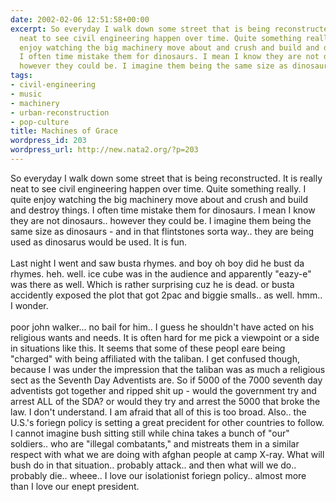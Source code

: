 ```yaml
---
date: 2002-02-06 12:51:58+00:00
excerpt: So everyday I walk down some street that is being reconstructed. It is really
  neat to see civil engineering happen over time. Quite something really. I quite
  enjoy watching the big machinery move about and crush and build and destroy things.
  I often time mistake them for dinosaurs. I mean I know they are not dinosaurs..
  however they could be. I imagine them being the same size as dinosaurs - and ...
tags:
- civil-engineering
- music
- machinery
- urban-reconstruction
- pop-culture
title: Machines of Grace
wordpress_id: 203
wordpress_url: http://new.nata2.org/?p=203
---
```


So everyday I walk down some street that is being reconstructed. It is really neat to see civil engineering happen over time. Quite something really. I quite enjoy watching the big machinery move about and crush and build and destroy things. I often time mistake them for dinosaurs. I mean I know they are not dinosaurs.. however they could be. I imagine them being the same size as dinosaurs - and in that flintstones sorta way.. they are being used as dinosarus would be used. It is fun. <br/><br/>Last night I went and saw busta rhymes. and boy oh boy did he bust da rhymes. heh. well. ice cube was in the audience and apparently "eazy-e" was there as well. Which is rather surprising cuz he is dead. or busta accidently exposed the plot that got 2pac and biggie smalls.. as well. hmm.. I wonder.<br/>
<br/>poor john walker... no bail for him.. I guess he shouldn't have acted on his religious wants and needs. It is often hard for me pick a viewpoint or a side in situations like this. It seems that some of these peopl eare being "charged" with being affiliated with the taliban. I get confused though, because I was under the impression that the taliban was as much a religious sect as the Seventh Day Adventists are. So if 5000 of the 7000 seventh day adventists got together and ripped shit up - would the government try and arrest ALL of the SDA? or would they try and arrest the 5000 that broke the law. I don't understand. I am afraid that all of this is too broad. Also.. the U.S.'s foriegn policy is setting a great precident for other countries to follow. I cannot imagine bush sitting still while china takes a bunch of "our" soldiers.. who are "illegal combatants," and mistreats them in a similar respect with what we are doing with afghan people at camp X-ray. What will bush do in that situation.. probably attack.. and then what will we do.. probably die.. wheee.. I love our isolationist foriegn policy.. almost more than I love our enept president.